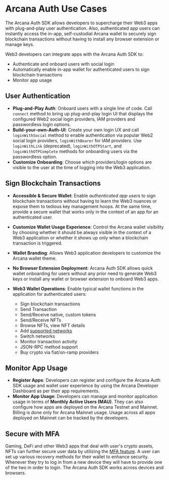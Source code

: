 # Arcana Auth Use Cases

The Arcana Auth SDK allows developers to supercharge their Web3 apps with plug-and-play user authentication. Also, authenticated app users can instantly access the in-app, self-custodial Arcana wallet to securely sign blockchain transactions without having to install any browser extension or manage keys.

Web3 developers can integrate apps with the Arcana Auth SDK to:

- Authenticate and onboard users with social login
- Automatically enable in-app wallet for authenticated users to sign blockchain transactions
- Monitor app usage

## User Authentication

- **Plug-and-Play Auth**: Onboard users with a single line of code. Call `connect` method to bring up plug-and-play login UI that displays the configured Web2 social login providers, IAM providers and passwordless login options.
- **Build-your-own-Auth-UI**: Create your own login UX and call `loginWithSocial` method to enable authentication via popular Web2 social login providers, `loginWithBearer` for IAM providers. Use `loginWithLink` (deprecated), `loginWithOTPStart`, and `loginWithOTPComplete` methods for onboarding users via the passwordless option.
- **Customize Onboarding**: Choose which providers/login options are visible to the user at the time of logging into the Web3 application.

## Sign Blockchain Transactions

- **Accessible & Secure Wallet**: Enable *authenticated app users* to sign blockchain transactions without having to learn the Web3 nuances or expose them to tedious key management hoops. At the same time, provide a secure wallet that works only in the context of an app for an authenticated user.

- **Customize Wallet Usage Experience**: Control the Arcana wallet visibility by choosing whether it should be always visible in the context of a Web3 application or whether it shows up only when a blockchain transaction is triggered.

- **Wallet Branding**: Allows Web3 application developers to customize the Arcana wallet theme.

- **No Browser Extension Deployment**: Arcana Auth SDK allows quick wallet onboarding for users without any prior need to generate Web3 keys or install any wallet or browser extension to onboard Web3 apps.

- **Web3 Wallet Operations**: Enable typical wallet functions in the application for authenticated users:

  - Sign blockchain transactions
  - Send Transaction
  - Send/Receive native, custom tokens
  - Send/Receive NFTs
  - Browse NFTs, view NFT details
  - Add [supported networks](../../../web3-stack/chains/)
  - Switch networks
  - Monitor transaction activity
  - JSON-RPC method support
  - Buy crypto via fiat/on-ramp providers

## Monitor App Usage

- **Register Apps**: Developers can register and configure the Arcana Auth SDK usage and wallet user experience by using the Arcana Developer Dashboard as per their app requirements.
- **Monitor App Usage**: Developers can manage and monitor application usage in terms of **Monthly Active Users (MAU)**. They can also configure how apps are deployed on the Arcana Testnet and Mainnet. Billing is done only for Arcana Mainnet usage. Usage across all apps deployed on Mainnet can be tracked by the developers.

## Secure with MFA

Gaming, DeFi and other Web3 apps that deal with user's crypto assets, NFTs can further secure user data by utilizing the [MFA feature](../../../concepts/mfa/). A user can set up various recovery methods for their wallet to enhance security. Whenever they try to log in from a new device they will have to provide one of the two in order to login. The Arcana Auth SDK works across devices and browsers.
